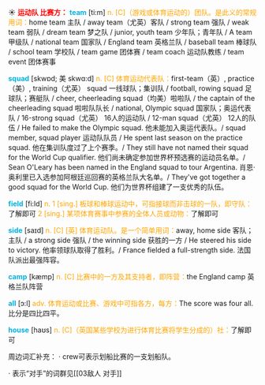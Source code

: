 ☀ <font color="red">**运动队 比赛方：**</font>
<font color="sky blue">**team**</font> [ti:m] 
<font color="orange">n. [C]（游戏或体育运动的）团队。是此义的常规用词：</font>home team 主队 / away team（尤英）客队 / strong team 强队 / weak team 弱队 / dream team 梦之队 / junior, youth team 少年队；青年队 / A team 甲级队 / national team 国家队 / England team 英格兰队 / baseball team 棒球队 / school team 学校队 / team game 团体赛 / team coach 运动队教练 / team event 团体赛事
           
<font color="sky blue">**squad**</font> [skwɒd; 美 skwɑ:d]
<font color="orange">n. [C] 体育运动代表队：</font>first-team（英）, practice（美）, training（尤英） squad 一线球队；集训队 / football, rowing squad 足球队；赛艇队 / cheer, cheerleading squad（均美）啦啦队 / the captain of the cheerleading squad 啦啦队队长 / national, Olympic squad 国家队；奥运代表队 / 16-strong squad（尤英） 16人的运动队 / 12-man squad（尤英） 12人的队伍 / He failed to make the Olympic squad. 他未能加入奥运代表队。/ squad member, squad player 运动队队员 / He spent last season on the practice squad. 他在集训队度过了上个赛季。/ They still have not named their squad for the World Cup qualifier. 他们尚未确定参加世界杯预选赛的运动员名单。/ Sean O'Leary has been named in the England squad to tour Argentina. 肖恩·奥利里已入选参加阿根廷巡回赛的英格兰队大名单。/ They've got together a good squad for the World Cup. 他们为世界杯组建了一支优秀的队伍。

<font color="sky blue">**field**</font> [fi:ld] 
<font color="orange">n. 1 [sing.] 板球和棒球运动中，可指接球而非击球的一队，即守队：</font>了解即可 <font color="orange">2 [sing.] 某项体育赛事中参赛的全体人员或动物：</font>了解即可
 
<font color="sky blue">**side**</font> [saɪd] 
<font color="orange">n. [C] [英] 体育运动队。是一个简单用词：</font>away, home side 客队；主队 / a strong side 强队 / the winning side 获胜的一方 / He steered his side to victory. 他率领球队取得了胜利。/ France fielded a full-strength side. 法国队派出最强阵容。

<font color="sky blue">**camp**</font> [kæmp] 
<font color="orange">n. [C] 比赛中的一方及其支持者，即阵营：</font>the England camp 英格兰队阵营

<font color="sky blue">**all**</font> [ɔ:l] 
<font color="orange">adv. 体育运动或比赛、游戏中可指各方，每方：</font>The score was four all. 比分是四比四平。

<font color="sky blue">**house**</font> [haʊs] 
<font color="orange">n. [C]（英国某些学校为进行体育比赛将学生分成的）社：</font>了解即可

周边词汇补充：
· crew可表示划船比赛的一支划船队。

· 表示“对手”的词群见[[03敌人 对手]]
